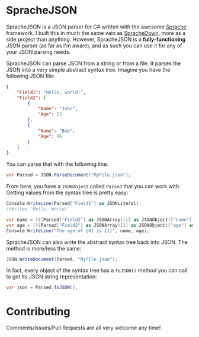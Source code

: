 SpracheJSON
===========

SpracheJSON is a JSON parser for C# written with the awesome [Sprache](https://github.com/sprache/Sprache) framework. I built this in much the same vain as [SpracheDown](https://github.com/IanWold/SpracheDown), more as a side project than anything. However, SpracheJSON is a **fully-functioning** JSON parser (as far as I'm aware), and as such you can use it for any of your JSON parsing needs.

SpracheJSON can parse JSON from a string or from a file. It parses the JSON into a very simple abstract syntax tree. Imagine you have the following JSON file:

```json
{
	"Field1": "Hello, world!",
	"Field2": [
		{
			"Name": "John",
			"Age": 23
		},
		{
			"Name": "Bob",
			"Age": 46
		}
	]
}
```

You can parse that with the following line:

```c#
var Parsed = JSON.ParseDocument("MyFile.json");
```

From here, you have a `JSONObject` called `Parsed` that you can work with. Getting values from the syntax tree is pretty easy:

```c#
Console.WriteLine(Parsed["Field1"] as JSONLiteral);
//Writes 'Hello, World!'

var name = (((Parsed["Field2"] as JSONArray)[1] as JSONObject)["name"] as JSONLiteral).Value;
var age = (((Parsed["Field2"] as JSONArray)[1] as JSONObject)["age"] as JSONLiteral).Value;
Console.WriteLine("The age of {0} is {1}", name, age);
```

SpracheJSON can also write the abstract syntax tree back into JSON. The method is more/less the same:

```c#
JSON.WriteDocument(Parsed, "MyFile.json");
```

In fact, every object of the syntax tree has a `ToJSON()` method you can call to get its JSON string representation:

```c#
var json = Parsed.ToJSON();
```

Contributing
============

Comments/Issues/Pull Requests are all very welcome any time!
